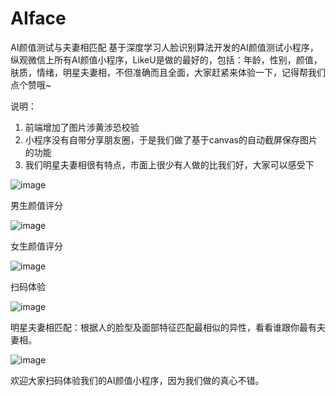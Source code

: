 # AIface

AI颜值测试与夫妻相匹配
基于深度学习人脸识别算法开发的AI颜值测试小程序，纵观微信上所有AI颜值小程序，LikeU是做的最好的，包括：年龄，性别，颜值，肤质，情绪，明星夫妻相，不但准确而且全面，大家赶紧来体验一下，记得帮我们点个赞哦~


说明：
1. 前端增加了图片涉黄涉恐校验
2. 小程序没有自带分享朋友圈，于是我们做了基于canvas的自动截屏保存图片的功能
3. 我们明星夫妻相很有特点，市面上很少有人做的比我们好，大家可以感受下



![image](https://picstatic.someonelikeu.cn/AI_male.png?imageView2/1/w/350/h/300/format/jpg|imageslim)

男生颜值评分



![image](https://picstatic.someonelikeu.cn/AI_female.png?imageView2/1/w/350/h/300/format/jpg|imageslim)

女生颜值评分



![image](https://picstatic.someonelikeu.cn/qcode_AI.jpg?imageView2/0/w/350/h/300/format/jpg|imageslim)

扫码体验



![image](https://picstatic.someonelikeu.cn/star_similar.png?imageslim)

明星夫妻相匹配：根据人的脸型及面部特征匹配最相似的异性，看看谁跟你最有夫妻相。


![image](https://picstatic.someonelikeu.cn/qcode_post.jpg?imageView2/0/w/700/format/jpg|imageslim)

欢迎大家扫码体验我们的AI颜值小程序，因为我们做的真心不错。





